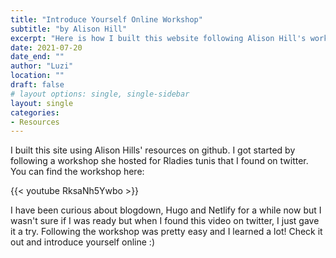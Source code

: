 ```yaml
---
title: "Introduce Yourself Online Workshop"
subtitle: "by Alison Hill"
excerpt: "Here is how I built this website following Alison Hill's workshop for Rladies Tunis on Youtube."
date: 2021-07-20
date_end: ""
author: "Luzi"
location: ""
draft: false
# layout options: single, single-sidebar
layout: single
categories:
- Resources
---
```


I built this site using Alison Hills' resources on github. I got started by following a workshop she hosted for Rladies tunis that I found on twitter. You can find the workshop here:

{{< youtube RksaNh5Ywbo >}}

I have been curious about blogdown, Hugo and Netlify for a while now but I wasn't sure if I was ready but when I found this video on twitter, I just gave it a try. Following the workshop was pretty easy and I learned a lot! Check it out and introduce yourself online :)
